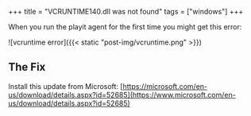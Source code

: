 +++
title = "VCRUNTIME140.dll was not found"
tags = ["windows"]
+++

When you run the playit agent for the first time you might get this error:

![vcruntime error]({{< static "post-img/vcruntime.png" >}})

## The Fix
Install this update from Microsoft: [https://microsoft.com/en-us/download/details.aspx?id=52685](https://www.microsoft.com/en-us/download/details.aspx?id=52685)
